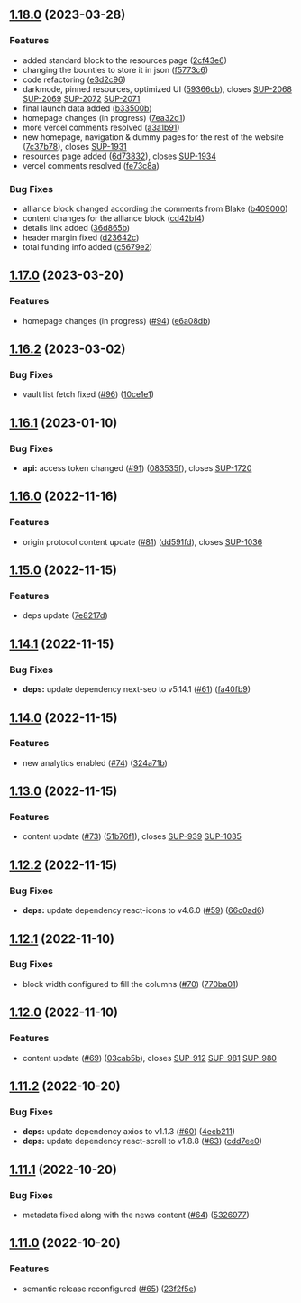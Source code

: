 ## [1.18.0](https://github.com/Stargate-Labs/4626-website/compare/1.17.0...1.18.0) (2023-03-28)


### Features

* added standard block to the resources page ([2cf43e6](https://github.com/Stargate-Labs/4626-website/commit/2cf43e6403c5a5da7cfb12bcb51131ba9d1fba0d))
* changing the bounties to store it in json ([f5773c6](https://github.com/Stargate-Labs/4626-website/commit/f5773c6e723e4de3a075a439543f32edf93470e1))
* code refactoring ([e3d2c96](https://github.com/Stargate-Labs/4626-website/commit/e3d2c964cbe51cc883c8f0ffdbee0a720707795e))
* darkmode, pinned resources, optimized UI ([59366cb](https://github.com/Stargate-Labs/4626-website/commit/59366cba4e5b62ea86d6f5c6945b0d9637d7f5be)), closes [SUP-2068](https://github.com/Stargate-Labs/4626-website/issues/2068) [SUP-2069](https://github.com/Stargate-Labs/4626-website/issues/2069) [SUP-2072](https://github.com/Stargate-Labs/4626-website/issues/2072) [SUP-2071](https://github.com/Stargate-Labs/4626-website/issues/2071)
* final launch data added ([b33500b](https://github.com/Stargate-Labs/4626-website/commit/b33500be278080b769313e091d5ae35106bdc7f3))
* homepage changes (in progress) ([7ea32d1](https://github.com/Stargate-Labs/4626-website/commit/7ea32d1eea213ec065c5a502b4ca07ee610962fc))
* more vercel comments resolved ([a3a1b91](https://github.com/Stargate-Labs/4626-website/commit/a3a1b91d9872f0aea933f6d9d578106738d90373))
* new homepage, navigation & dummy pages for the rest of the website ([7c37b78](https://github.com/Stargate-Labs/4626-website/commit/7c37b78608c818e6890c4b56d92179ccfae5e33c)), closes [SUP-1931](https://github.com/Stargate-Labs/4626-website/issues/1931)
* resources page added ([6d73832](https://github.com/Stargate-Labs/4626-website/commit/6d738323d07cdbecca907893157b961ea4854291)), closes [SUP-1934](https://github.com/Stargate-Labs/4626-website/issues/1934)
* vercel comments resolved ([fe73c8a](https://github.com/Stargate-Labs/4626-website/commit/fe73c8ad44af8d0ed879682d4daf245efd32c4e8))


### Bug Fixes

* alliance block changed according the comments from Blake ([b409000](https://github.com/Stargate-Labs/4626-website/commit/b4090001d00701997e460ba88c493e688d39a04c))
* content changes for the alliance block ([cd42bf4](https://github.com/Stargate-Labs/4626-website/commit/cd42bf4cb3d93e6a94ec5fb1c1bb15f9fee82d5a))
* details link added ([36d865b](https://github.com/Stargate-Labs/4626-website/commit/36d865b958f6b9faeb9c439bd3d5e484e4150c8d))
* header margin fixed ([d23642c](https://github.com/Stargate-Labs/4626-website/commit/d23642c6c22038be123a2fe2fc52be21826199a5))
* total funding info added ([c5679e2](https://github.com/Stargate-Labs/4626-website/commit/c5679e24a830488350b349e6b049553214d71c2a))

## [1.17.0](https://github.com/Stargate-Labs/4626-website/compare/1.16.2...1.17.0) (2023-03-20)


### Features

* homepage changes (in progress) ([#94](https://github.com/Stargate-Labs/4626-website/issues/94)) ([e6a08db](https://github.com/Stargate-Labs/4626-website/commit/e6a08db042fa2bc919d79b37166b8c7891b4b601))

## [1.16.2](https://github.com/Stargate-Labs/4626-website/compare/1.16.1...1.16.2) (2023-03-02)


### Bug Fixes

* vault list fetch fixed ([#96](https://github.com/Stargate-Labs/4626-website/issues/96)) ([10ce1e1](https://github.com/Stargate-Labs/4626-website/commit/10ce1e12159d96acf91ae27a3970509fdebd2b27))

## [1.16.1](https://github.com/Stargate-Labs/4626-website/compare/1.16.0...1.16.1) (2023-01-10)


### Bug Fixes

* **api:** access token changed ([#91](https://github.com/Stargate-Labs/4626-website/issues/91)) ([083535f](https://github.com/Stargate-Labs/4626-website/commit/083535fb32ea6f72c4961219afa991ada0c1ffcf)), closes [SUP-1720](https://github.com/Stargate-Labs/4626-website/issues/1720)

## [1.16.0](https://github.com/Stargate-Labs/4626-website/compare/1.15.0...1.16.0) (2022-11-16)


### Features

* origin protocol content update ([#81](https://github.com/Stargate-Labs/4626-website/issues/81)) ([dd591fd](https://github.com/Stargate-Labs/4626-website/commit/dd591fd7b3079a11fde8244dc9ce27c006f99307)), closes [SUP-1036](https://github.com/Stargate-Labs/4626-website/issues/1036)

## [1.15.0](https://github.com/Stargate-Labs/4626-website/compare/1.14.1...1.15.0) (2022-11-15)


### Features

*  deps update ([7e8217d](https://github.com/Stargate-Labs/4626-website/commit/7e8217d72f495714bbf2b76b37e59e5a49aa74af))

## [1.14.1](https://github.com/Stargate-Labs/4626-website/compare/1.14.0...1.14.1) (2022-11-15)


### Bug Fixes

* **deps:** update dependency next-seo to v5.14.1 ([#61](https://github.com/Stargate-Labs/4626-website/issues/61)) ([fa40fb9](https://github.com/Stargate-Labs/4626-website/commit/fa40fb9d197e9934fddd123dc678a9be2c13be63))

## [1.14.0](https://github.com/Stargate-Labs/4626-website/compare/1.13.0...1.14.0) (2022-11-15)


### Features

* new analytics enabled ([#74](https://github.com/Stargate-Labs/4626-website/issues/74)) ([324a71b](https://github.com/Stargate-Labs/4626-website/commit/324a71b530c4944c73b469cc2b164b4978aedee0))

## [1.13.0](https://github.com/Stargate-Labs/4626-website/compare/1.12.2...1.13.0) (2022-11-15)


### Features

* content update ([#73](https://github.com/Stargate-Labs/4626-website/issues/73)) ([51b76f1](https://github.com/Stargate-Labs/4626-website/commit/51b76f1b9b7815c5bf4014d84984e38211b4c9b9)), closes [SUP-939](https://github.com/Stargate-Labs/4626-website/issues/939) [SUP-1035](https://github.com/Stargate-Labs/4626-website/issues/1035)

## [1.12.2](https://github.com/Stargate-Labs/4626-website/compare/1.12.1...1.12.2) (2022-11-15)


### Bug Fixes

* **deps:** update dependency react-icons to v4.6.0 ([#59](https://github.com/Stargate-Labs/4626-website/issues/59)) ([66c0ad6](https://github.com/Stargate-Labs/4626-website/commit/66c0ad66298b23d8e89d8b8800b9ed179a69b190))

## [1.12.1](https://github.com/Stargate-Labs/4626-website/compare/1.12.0...1.12.1) (2022-11-10)


### Bug Fixes

* block width configured to fill the columns ([#70](https://github.com/Stargate-Labs/4626-website/issues/70)) ([770ba01](https://github.com/Stargate-Labs/4626-website/commit/770ba01b2107cd6ec7ac079f52493fb95399f247))

## [1.12.0](https://github.com/Stargate-Labs/4626-website/compare/1.11.2...1.12.0) (2022-11-10)


### Features

* content update ([#69](https://github.com/Stargate-Labs/4626-website/issues/69)) ([03cab5b](https://github.com/Stargate-Labs/4626-website/commit/03cab5b6398a6de8148027d70e12d2bf6527b141)), closes [SUP-912](https://github.com/Stargate-Labs/4626-website/issues/912) [SUP-981](https://github.com/Stargate-Labs/4626-website/issues/981) [SUP-980](https://github.com/Stargate-Labs/4626-website/issues/980)

## [1.11.2](https://github.com/Stargate-Labs/4626-website/compare/1.11.1...1.11.2) (2022-10-20)


### Bug Fixes

* **deps:** update dependency axios to v1.1.3 ([#60](https://github.com/Stargate-Labs/4626-website/issues/60)) ([4ecb211](https://github.com/Stargate-Labs/4626-website/commit/4ecb211d42a0c3b5daded71d1c7ad64b50dfff1b))
* **deps:** update dependency react-scroll to v1.8.8 ([#63](https://github.com/Stargate-Labs/4626-website/issues/63)) ([cdd7ee0](https://github.com/Stargate-Labs/4626-website/commit/cdd7ee038529b41ebdc7816ce37a89a5aaaf46a5))

## [1.11.1](https://github.com/Stargate-Labs/4626-website/compare/1.11.0...1.11.1) (2022-10-20)


### Bug Fixes

* metadata fixed along with the news content ([#64](https://github.com/Stargate-Labs/4626-website/issues/64)) ([5326977](https://github.com/Stargate-Labs/4626-website/commit/5326977e4ec9bc3ac1f6126b29d35dd02eda5758))

## [1.11.0](https://github.com/Stargate-Labs/4626-website/compare/1.10.2...1.11.0) (2022-10-20)


### Features

* semantic release reconfigured ([#65](https://github.com/Stargate-Labs/4626-website/issues/65)) ([23f2f5e](https://github.com/Stargate-Labs/4626-website/commit/23f2f5e3318e2ccded9217a9534a578b093b8800))
